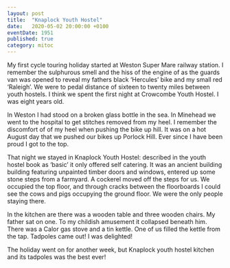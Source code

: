 ```yaml
---
layout: post
title:  "Knaplock Youth Hostel"
date:   2020-05-02 20:00:00 +0100
eventDate: 1951
published: true
category: mitoc
---
```


My first cycle touring holiday started at Weston Super Mare railway station. I remember the sulphurous smell and the hiss of the engine of as the guards van was opened to reveal my fathers black ‘Hercules’  bike and my small red ‘Raleigh’. We were to pedal distance of sixteen to twenty miles between youth hostels. I think we spent the first night at Crowcombe Youth Hostel. I was eight years old.

In Weston I had stood on a broken glass bottle in the sea. In Minehead we went to the hospital to get stitches removed from my heel. I remember the discomfort of of my heel when pushing the bike up hill. It was on a hot August day that we pushed our bikes up Porlock Hill. Ever since I have been proud I got to the top.

That night we stayed in Knaplock Youth Hostel: described in the youth hostel book as ‘basic’ it only offered self catering. It was an ancient building building featuring unpainted timber doors and windows, entered up some stone steps from a farmyard. A cockerel moved off the steps for us. We occupied the top floor, and through cracks between the floorboards I could see the cows and pigs occupying the ground floor.  We were the only people staying there.

In the kitchen are there was a wooden table and three wooden chairs. My father sat on one. To my childish amusement it collapsed beneath him. There was a Calor gas stove and a tin kettle. One of us filled the kettle from the tap. Tadpoles came out! I was delighted!

The holiday went on for another week, but Knaplock youth hostel kitchen and its tadpoles was the best ever!

